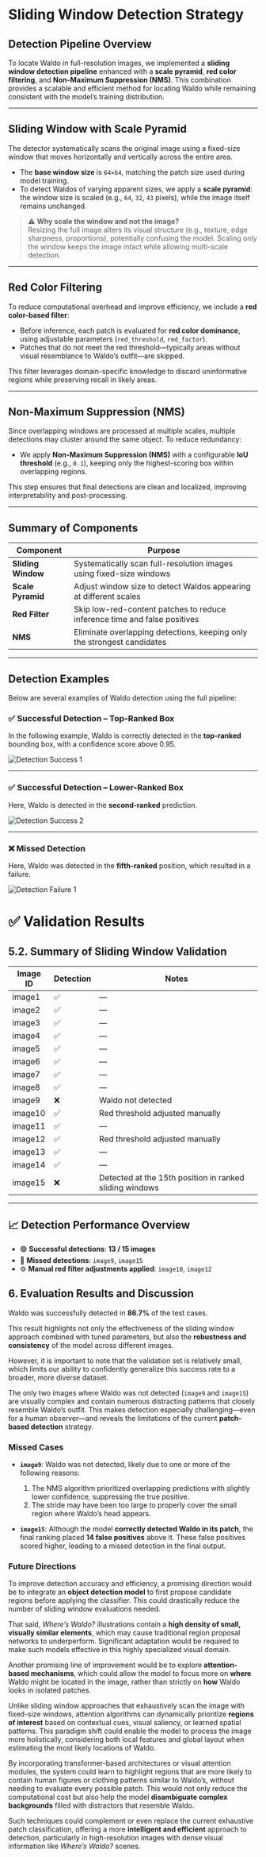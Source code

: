 # Sliding Window Detection Strategy

## Detection Pipeline Overview

To locate Waldo in full-resolution images, we implemented a **sliding window detection pipeline** enhanced with a **scale pyramid**, **red color filtering**, and **Non-Maximum Suppression (NMS)**. This combination provides a scalable and efficient method for locating Waldo while remaining consistent with the model’s training distribution.

---

## Sliding Window with Scale Pyramid

The detector systematically scans the original image using a fixed-size window that moves horizontally and vertically across the entire area.

- The **base window size** is `64×64`, matching the patch size used during model training.
- To detect Waldos of varying apparent sizes, we apply a **scale pyramid**: the window size is scaled (e.g., `64`, `32`, `43` pixels), while the image itself remains unchanged.

> ⚠️ **Why scale the window and not the image?**  
> Resizing the full image alters its visual structure (e.g., texture, edge sharpness, proportions), potentially confusing the model. Scaling only the window keeps the image intact while allowing multi-scale detection.

---

## Red Color Filtering

To reduce computational overhead and improve efficiency, we include a **red color-based filter**:

- Before inference, each patch is evaluated for **red color dominance**, using adjustable parameters (`red_threshold`, `red_factor`).
- Patches that do not meet the red threshold—typically areas without visual resemblance to Waldo’s outfit—are skipped.

This filter leverages domain-specific knowledge to discard uninformative regions while preserving recall in likely areas.

---

## Non-Maximum Suppression (NMS)

Since overlapping windows are processed at multiple scales, multiple detections may cluster around the same object. To reduce redundancy:

- We apply **Non-Maximum Suppression (NMS)** with a configurable **IoU threshold** (e.g., `0.1`), keeping only the highest-scoring box within overlapping regions.

This step ensures that final detections are clean and localized, improving interpretability and post-processing.

---

## Summary of Components

| Component              | Purpose                                                                 |
|------------------------|-------------------------------------------------------------------------|
| **Sliding Window**     | Systematically scan full-resolution images using fixed-size windows     |
| **Scale Pyramid**      | Adjust window size to detect Waldos appearing at different scales       |
| **Red Filter**         | Skip low-red-content patches to reduce inference time and false positives |
| **NMS**                | Eliminate overlapping detections, keeping only the strongest candidates  |

---

## Detection Examples

Below are several examples of Waldo detection using the full pipeline:

### ✅ Successful Detection – Top-Ranked Box

In the following example, Waldo is correctly detected in the **top-ranked** bounding box, with a confidence score above 0.95. 

![Detection Success 1](Data_Examples/example.png)

---

### ✅ Successful Detection – Lower-Ranked Box

Here, Waldo is detected in the **second-ranked** prediction. 

![Detection Success 2](Data_Examples/example_3.png)

---

### ❌ Missed Detection

Here, Waldo was detected in the **fifth-ranked** position, which resulted in a failure.

![Detection Failure 1](Data_Examples/example_4.png)

# ✅ Validation Results

## 5.2. Summary of Sliding Window Validation

| Image ID  | Detection | Notes                                                       |
|-----------|-----------|-------------------------------------------------------------|
| image1    | ✅         | —                                                           |
| image2    | ✅         | —                                                           |
| image3    | ✅         | —                                                           |
| image4    | ✅         | —                                                           |
| image5    | ✅         | —                                                           |
| image6    | ✅         | —                                                           |
| image7    | ✅         | —                                                           |
| image8    | ✅         | —                                                           |
| image9    | ❌         | Waldo not detected                                          |
| image10   | ✅         | Red threshold adjusted manually                             |
| image11   | ✅         | —                                                           |
| image12   | ✅         | Red threshold adjusted manually                             |
| image13   | ✅         | —                                                           |
| image14   | ✅         | —                                                           |
| image15   | ❌         | Detected at the 15th position in ranked sliding windows     |

---

## 📈 Detection Performance Overview

- 🟢 **Successful detections**: **13 / 15 images**
- 🔴 **Missed detections**: `image9`, `image15`
- ⚙️ **Manual red filter adjustments applied**: `image10`, `image12`

## 6. Evaluation Results and Discussion

Waldo was successfully detected in **86.7%** of the test cases.

This result highlights not only the effectiveness of the sliding window approach combined with tuned parameters, but also the **robustness and consistency** of the model across different images.

However, it is important to note that the validation set is relatively small, which limits our ability to confidently generalize this success rate to a broader, more diverse dataset.

The only two images where Waldo was not detected (`image9` and `image15`) are visually complex and contain numerous distracting patterns that closely resemble Waldo’s outfit. This makes detection especially challenging—even for a human observer—and reveals the limitations of the current **patch-based detection** strategy.

### Missed Cases

- **`image9`**: Waldo was not detected, likely due to one or more of the following reasons:
  1. The NMS algorithm prioritized overlapping predictions with slightly lower confidence, suppressing the true positive.
  2. The stride may have been too large to properly cover the small region where Waldo’s head appears.

- **`image15`**: Although the model **correctly detected Waldo in its patch**, the final ranking placed **14 false positives** above it. These false positives scored higher, leading to a missed detection in the final output.

### Future Directions

To improve detection accuracy and efficiency, a promising direction would be to integrate an **object detection model** to first propose candidate regions before applying the classifier. This could drastically reduce the number of sliding window evaluations needed.

That said, *Where’s Waldo?* illustrations contain a **high density of small, visually similar elements**, which may cause traditional region proposal networks to underperform. Significant adaptation would be required to make such models effective in this highly specialized visual domain.

Another promising line of improvement would be to explore **attention-based mechanisms**, which could allow the model to focus more on **where** Waldo might be located in the image, rather than strictly on **how** Waldo looks in isolated patches.

Unlike sliding window approaches that exhaustively scan the image with fixed-size windows, attention algorithms can dynamically prioritize **regions of interest** based on contextual cues, visual saliency, or learned spatial patterns. This paradigm shift could enable the model to process the image more holistically, considering both local features and global layout when estimating the most likely locations of Waldo.

By incorporating transformer-based architectures or visual attention modules, the system could learn to highlight regions that are more likely to contain human figures or clothing patterns similar to Waldo’s, without needing to evaluate every possible patch. This would not only reduce the computational cost but also help the model **disambiguate complex backgrounds** filled with distractors that resemble Waldo.

Such techniques could complement or even replace the current exhaustive patch classification, offering a more **intelligent and efficient** approach to detection, particularly in high-resolution images with dense visual information like *Where’s Waldo?* scenes.

